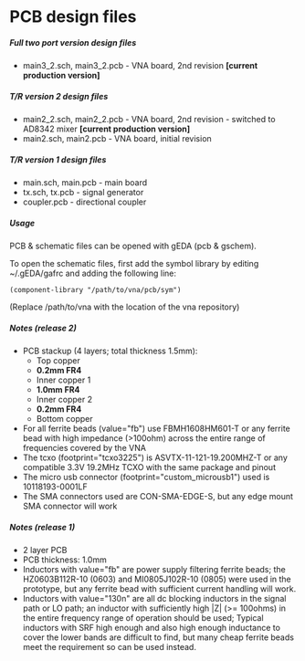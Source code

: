 # PCB design files

##### Full two port version design files
* main3_2.sch, main3_2.pcb - VNA board, 2nd revision __\[current production version\]__

##### T/R version 2 design files
* main2_2.sch, main2_2.pcb - VNA board, 2nd revision - switched to AD8342 mixer __\[current production version\]__
* main2.sch, main2.pcb - VNA board, initial revision

##### T/R version 1 design files
* main.sch, main.pcb - main board
* tx.sch, tx.pcb - signal generator
* coupler.pcb - directional coupler

##### Usage
PCB & schematic files can be opened with gEDA (pcb & gschem).

To open the schematic files, first add the symbol library by editing ~/.gEDA/gafrc and adding the following line:
```
(component-library "/path/to/vna/pcb/sym")
```
(Replace /path/to/vna with the location of the vna repository)

##### Notes (release 2)
* PCB stackup (4 layers; total thickness 1.5mm):
  * Top copper
  * __0.2mm FR4__
  * Inner copper 1
  * __1.0mm FR4__
  * Inner copper 2
  * __0.2mm FR4__
  * Bottom copper
* For all ferrite beads (value="fb") use FBMH1608HM601-T or any ferrite bead with high impedance (>100ohm) across the entire range of frequencies covered by the VNA
* The tcxo (footprint="tcxo3225") is ASVTX-11-121-19.200MHZ-T or any compatible 3.3V 19.2MHz TCXO with the same package and pinout
* The micro usb connector (footprint="custom_microusb1") used is 10118193-0001LF
* The SMA connectors used are CON-SMA-EDGE-S, but any edge mount SMA connector will work


##### Notes (release 1)
* 2 layer PCB
* PCB thickness: 1.0mm
* Inductors with value="fb" are power supply filtering ferrite beads; the HZ0603B112R-10 (0603) and MI0805J102R-10 (0805) were used in the prototype, but any ferrite bead with sufficient current handling will work.
* Inductors with value="130n" are all dc blocking inductors in the signal path or LO path; an inductor with sufficiently high |Z| (>= 100ohms) in the entire frequency range of operation should be used; Typical inductors with SRF high enough and also high enough inductance to cover the lower bands are difficult to find, but many cheap ferrite beads meet the requirement so can be used instead.


